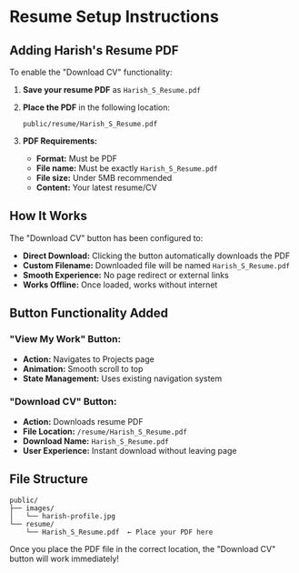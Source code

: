 # Resume Setup Instructions

## Adding Harish's Resume PDF

To enable the "Download CV" functionality:

1. **Save your resume PDF** as `Harish_S_Resume.pdf`

2. **Place the PDF** in the following location:
   ```
   public/resume/Harish_S_Resume.pdf
   ```

3. **PDF Requirements:**
   - **Format:** Must be PDF
   - **File name:** Must be exactly `Harish_S_Resume.pdf`
   - **File size:** Under 5MB recommended
   - **Content:** Your latest resume/CV

## How It Works

The "Download CV" button has been configured to:

- **Direct Download:** Clicking the button automatically downloads the PDF
- **Custom Filename:** Downloaded file will be named `Harish_S_Resume.pdf`
- **Smooth Experience:** No page redirect or external links
- **Works Offline:** Once loaded, works without internet

## Button Functionality Added

### "View My Work" Button:
- **Action:** Navigates to Projects page
- **Animation:** Smooth scroll to top
- **State Management:** Uses existing navigation system

### "Download CV" Button:
- **Action:** Downloads resume PDF
- **File Location:** `/resume/Harish_S_Resume.pdf`
- **Download Name:** `Harish_S_Resume.pdf`
- **User Experience:** Instant download without leaving page

## File Structure
```
public/
├── images/
│   └── harish-profile.jpg
└── resume/
    └── Harish_S_Resume.pdf  ← Place your PDF here
```

Once you place the PDF file in the correct location, the "Download CV" button will work immediately!
